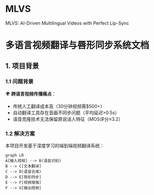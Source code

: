 # MLVS
MLVS: AI-Driven Multilingual Videos with Perfect Lip-Sync
# 多语言视频翻译与唇形同步系统文档

## 1. 项目背景
### 1.1 问题背景
🌍 **跨语言视频传播痛点**：
- 传统人工翻译成本高（30分钟视频需$500+）
- 自动翻译工具存在音画不同步问题（平均延迟>0.5s）
- 语音克隆技术无法保留原说话人特征（MOS评分≤3.2）

### 1.2 解决方案
本项目开发基于深度学习的端到端视频翻译系统：
```mermaid
graph LR
A[输入视频] --> B(语音识别)
B --> C[文本翻译]
C --> D(语音合成)
D --> E[唇形同步]
E --> F[视频增强]
F --> G[输出视频]
